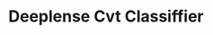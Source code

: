 ---
title: Deeplense Cvt Classiffier
emoji: 🐢
colorFrom: indigo
colorTo: green
sdk: gradio
sdk_version: 3.23.0
app_file: app.py
pinned: false
---